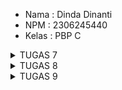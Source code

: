   - Nama : Dinda Dinanti
  - NPM : 2306245440
  - Kelas : PBP C

  <details>
    <summary>TUGAS 7</summary>
   
  **TUGAS INDIVIDU 7**

  **1. Jelaskan apa yang dimaksud dengan stateless widget dan stateful widget, dan jelaskan perbedaan dari keduanya**
   - Stateless Widget:
    Stateless Widget adalah widget yang tidak memiliki status (state) yang dapat diubah setelah widget tersebut dibangun. Artinya, setelah widget ini dibuat, segala konfigurasi yang ada di dalamnya bersifat tetap dan   tidak dapat berubah seiring waktu.  Jadi mereka tidak dapat menyimpan atau merubah data internal mereka sendiri. Ketika data atau kondisi aplikasi berubah, kita harus membuat ulang widget stateless dan     menggantinya dengan widget baru. Hal ini mempengaruhi seluruh widget,tidak hanya satu bagian dari widget tersebut. Stateless widget digunakan untuk komponen yang tidak memerlukan perubahan atau pembaruan berdasarkan data atau input tertentu, seperti teks statis atau ikon.
  
  - Stateful Widget:
    Stateful widget adalah widget yang memiliki status (state) yang dapat diubah selama siklus hidupnya. Widget ini memungkinkan perubahan tampilan berdasarkan interaksi pengguna atau data yang diterima.
    Saat data atau kondisi aplikasi berubah, stateful widget dapat memperbarui tampilan mereka tanpa perlu membuat ulang seluruh widget. Hal ini memungkinkan efisiensi yang lebih baik dalam hal pembaruan tampilan.
  Stateful widget digunakan untuk komponen yang perlu merespons perubahan data atau interaksi pengguna, seperti formulir, daftar item yang dapat di-scroll, atau penghitung.

  **2. Sebutkan widget apa saja yang kamu gunakan pada proyek ini dan jelaskan fungsinya**
  
  - Scaffold
    
    Fungsi: Widget dasar untuk struktur visual aplikasi, menyediakan area untuk AppBar, Drawer, BottomNavigationBar, dan Body.
    
    Penggunaan dalam proyek: Scaffold mengatur tampilan utama halaman dengan judul aplikasi dan konten utama.

  - AppBar
    
    Fungsi: Menyediakan bilah aplikasi di bagian atas layar, berisi judul, ikon, dan tindakan.
    
    Penggunaan dalam proyek: Menampilkan judul "Sunrise Mart" dengan teks berwarna hitam dan latar belakang berwarna krem.

  - Container
    
    Fungsi: Widget fleksibel yang mendukung padding, margin, batas, dan warna latar belakang.
    
    Penggunaan dalam proyek: Memberi warna latar belakang pada halaman dan menambahkan padding pada area tertentu.
    
  - Row
    
    Fungsi: Menampilkan widget secara horizontal dalam satu baris.
    
    Penggunaan dalam proyek: Menyusun tiga InfoCard secara sejajar.
    
  - Column
    
    Fungsi: Menampilkan widget secara vertikal dalam kolom.
    
    Penggunaan dalam proyek: Mengatur elemen-elemen seperti judul, InfoCard, dan grid yang berisi ItemCard.
    
  - SizedBox
    
    Fungsi: Memberikan ukuran tetap pada ruang kosong.
    
    Penggunaan dalam proyek: Memberi jarak vertikal antara elemen-elemen.
    
  - GridView
    
    Fungsi: Menampilkan widget dalam grid dua dimensi, ideal untuk daftar item.
    
    Penggunaan dalam proyek: GridView.count digunakan untuk menampilkan ItemCard dalam bentuk grid dengan 3 kolom.
    
  - Card
    
    Fungsi: Memberikan efek elevasi dan tampilan seperti kartu yang menonjol dari latar belakang.
    
    Penggunaan dalam proyek: Menampilkan InfoCard dengan latar belakang berwarna dan efek elevasi.
    
  - InkWell
    
    Fungsi: Widget yang merespons sentuhan dengan efek ripple.
    
    Penggunaan dalam proyek: Di ItemCard, InkWell memberikan respons ketukan pengguna dengan menampilkan SnackBar.
    
  - Material
    
    Fungsi: Menerapkan prinsip desain material pada widget anaknya.
    
    Penggunaan dalam proyek: Material diterapkan pada ItemCard untuk memberikan efek desain material dan menetapkan warna latar belakang.
    
  - Text
    
    Fungsi: Widget untuk menampilkan teks.
    
    Penggunaan dalam proyek: Menampilkan judul, konten, dan nama item di berbagai tempat dalam aplikasi.
    
  - Icon
    
    Fungsi: Widget untuk menampilkan ikon grafis.
    
    Penggunaan dalam proyek: Di ItemCard, Icon menampilkan ikon sesuai nama item.

  **3. Apa fungsi dari setState()? Jelaskan variabel apa saja yang dapat terdampak dengan fungsi tersebut**
  
   Fungsi `setState()`
  `setState()` adalah metode dalam Flutter yang digunakan untuk memberi tahu framework bahwa ada perubahan pada data yang harus diperbarui dalam tampilan antarmuka pengguna. Dengan memanggil `setState()`, Flutter akan menjadwalkan ulang proses rendering widget, sehingga tampilan dapat mencerminkan perubahan data.
  
  Fungsi Utama
  - **Memperbarui UI**: `setState()` memberitahu Flutter bahwa data dalam state widget telah berubah dan UI perlu diperbarui untuk mencerminkan perubahan tersebut.
  - **Mengelola Status**: Fungsi ini digunakan dalam widget yang memiliki status (stateful widget) untuk mengelola dan memperbarui keadaan internal, seperti variabel yang menyimpan informasi yang ditampilkan di UI.
  
  - Variabel yang Terdampak
  Ketika `setState()` dipanggil, variabel yang dideklarasikan dalam kelas yang mengimplementasikan `State` akan terdampak, terutama yang dideklarasikan sebagai variabel instance. Contoh variabel yang mungkin terpengaruh:
  
  1. **Variabel Instance**: Variabel yang dideklarasikan dalam kelas `State`, menyimpan informasi yang ditampilkan di UI.
     ```dart
     int counter = 0;
  
     void incrementCounter() {
       setState(() {
         counter++; // Mengubah nilai counter
       });
     }
     
  **4. Jelaskan perbedaan antara const dengan final**
  
   -  `final`
        - **Inisialisasi Sekali**: Variabel yang dideklarasikan dengan `final` hanya dapat diinisialisasi satu kali. Setelah diberikan nilai, nilai tersebut tidak dapat diubah.
        - **Waktu Inisialisasi**: Nilai dari variabel `final` dapat ditentukan pada saat runtime, memungkinkan nilai tersebut bergantung pada hasil perhitungan atau input pengguna.
        - **Contoh**:
          ```dart
          final String name = 'Dinda'; // Dapat diinisialisasi
          // name = 'Siti'; // Ini akan menyebabkan error karena name tidak bisa diubah
        
          final currentTime = DateTime.now(); // Dapat diinisialisasi dengan nilai runtime```

  -  `const`
        - **Inisialisasi Konstan**: Variabel yang dideklarasikan dengan `const` hanya dapat diinisialisasi satu kali, tetapi nilainya harus diketahui pada saat kompilasi.
        - **Waktu Inisialisasi**: Nilai dari `const` adalah konstan dan tidak dapat diubah, menjadikannya lebih ketat dibandingkan dengan `final`.
        
        - **Contoh**:
          ```dart
          const int age = 20; // Harus diketahui pada saat kompilasi
          // age = 21; // Ini akan menyebabkan error karena age tidak bisa diubah
          
          const List<String> fruits = ['Apple', 'Banana']; // List konstan

 **5. Jelaskan bagaimana cara kamu mengimplementasikan checklist-checklist di atas**

  ### 1. Membuat Proyek Baru
  - Buat proyek baru bernama **sunrise_mart** dengan perintah:
    ```
    flutter create sunrise_mart
  - Masuk ke direktori proyek dengan:
     ```
     cd sunrise_mart
  - Jalankan proyek pertama kali dengan:
     ```
    flutter run
  - Jalankan proyek tersebut di aplikasi Google Chrome dengan perintah:
    ```
    flutter run -d chrome

  ## 2. Menambahkan File `menu.dart`
  - Buat file baru yang bernama **menu.dart** di dalam folder **lib**.
  - Pindahkan kode untuk halaman utama (**MyHomePage**) dari **main.dart** ke dalam **menu.dart**.
  - Tambahkan import berikut di bagian atas **main.dart**:
    ```
    import 'package:sunrise_mart/menu.dart';

  ## 3. Membuat Tombol “Lihat Daftar Produk", "Tambah Produk", dan "Logout” dengan Ikon dan Teks

  - Tombol "Lihat Daftar Produk", "Tambah Produk", dan "Logout" dibuat sebagai bagian dari halaman utama aplikasi (MyHomePage).
  - Masing-masing tombol disusun dalam bentuk kartu (card) pada GridView agar terlihat rapi dalam tata letak grid.
  - Untuk mendefinisikan tombol-tombol ini, saya menggunakan kelas ItemHomepage, yang menyimpan data nama tombol, ikon, dan warna.

  ## 4. Mengimplementasikan Warna-Warna yang Berbeda untuk Setiap Tombol

- Pada daftar **items** di dalam **MyHomePage**, setiap item memiliki warna yang berbeda untuk membedakan tombol. Berikut kodenya:
    ```
    final List<ItemHomepage> items = [
      ItemHomepage("Lihat Daftar Produk", Icons.local_florist, Colors.orangeAccent.shade100),
      ItemHomepage("Tambah Produk", Icons.add_business, Colors.red.shade900),
      ItemHomepage("Logout", Icons.logout, Colors.lime.shade900),
    ];
- Warna dari masing-masing tombol ini diambil dari item.color dan diterapkan pada latar belakang tombol di dalam ItemCard.

  ## 5. Memunculkan Snackbar dengan Pesan Tertentu Saat Tombol Ditekan

- Setiap tombol di dalam **ItemCard** memiliki metode **onTap** yang memicu **SnackBar** untuk menampilkan pesan.
- Pesan pada **SnackBar** disesuaikan dengan tombol yang ditekan. Misalnya, saat tombol **"Lihat Daftar Produk"** ditekan, pesan yang muncul adalah:
  ```
  onTap: () {
    ScaffoldMessenger.of(context)
      ..hideCurrentSnackBar()
      ..showSnackBar(
        SnackBar(content: Text("Kamu telah menekan tombol ${item.name}!"))
      );
  },
  
</details>

<details>
  <summary>TUGAS 8</summary>
   
  **TUGAS INDIVIDU 8**

## 1. Apa kegunaan const di Flutter? Jelaskan apa keuntungan ketika menggunakan const pada kode Flutter. Kapan sebaiknya kita menggunakan const, dan kapan sebaiknya tidak digunakan?
   
  `const` adalah keyword yang digunakan untuk mendefinisikan objek yang **immutable (tidak dapat diubah)** dan dihitung pada **waktu kompilasi**. Objek yang diberi tanda `const` hanya akan dibuat sekali dan tidak akan berubah selama waktu eksekusi aplikasi. Ini memberikan keuntungan dalam hal optimasi performa dan penggunaan memori.

## Keuntungan Menggunakan `const` di Flutter

### 1. **Optimasi Performa**
   - Menggunakan `const` memungkinkan Flutter untuk **menghindari pembuatan ulang widget** yang sudah ada, sehingga meningkatkan kecepatan aplikasi.
   - Objek yang diberi `const` hanya dibuat satu kali, dan Flutter akan menggunakan instance yang sama setiap kali objek tersebut dibutuhkan.

### 2. **Penghematan Memori**
   - Objek yang dibuat dengan `const` hanya akan ada **satu instance** yang digunakan berulang kali. Ini mengurangi **penggunaan memori** karena Flutter tidak perlu membuat objek baru setiap kali widget dirender.

### 3. **Stabilitas Kode**
   - Kode yang menggunakan `const` lebih **terprediksi** dan lebih sedikit **bug** karena objek yang didefinisikan dengan `const` tidak berubah selama runtime aplikasi.

## Kapan Menggunakan `const`?
1. **Widget yang Tidak Berubah**
   
   Gunakan `const` untuk widget yang tidak akan berubah selama runtime, seperti `Text`, `Icon`, atau widget dengan nilai yang tetap.
      ```dart
      const Text('Hello World');
   
2. **Nilai Konstanta**

    Gunakan `const` untuk nilai yang tetap dan tidak berubah, seperti warna, ukuran, atau teks yang bersifat tetap.
    ```dart
    const Color backgroundColor = Color(0xFFFFF8E1);


3. **Widget Tree yang Stabil**
   
   Gunakan const dalam widget tree yang besar namun tidak memiliki perubahan nilai, untuk meningkatkan performa rendering.
      ```dart
      return const Scaffold(
        appBar: AppBar(
          title: Text('My App'),
        ),
      );

## Kapan Tidak Menggunakan `const`?
1. **Nilai atau State yang Berubah**
Jangan gunakan const pada widget yang bergantung pada nilai yang dapat berubah saat runtime, seperti input pengguna, data yang diambil dari API, atau nilai yang sering berubah.

2. **Pada StatefulWidget**
   Hindari penggunaan const pada widget yang menggunakan StatefulWidget, karena widget tersebut bergantung pada state yang bisa berubah sesuai dengan interaksi pengguna.
      ```dart
          class MyCounter extends StatefulWidget {
            @override
            _MyCounterState createState() => _MyCounterState();
          }

## 2. Jelaskan dan bandingkan penggunaan Column dan Row pada Flutter. Berikan contoh implementasi dari masing-masing layout widget ini!

### 1. **`Column`**
   - **Arah Layout**: Vertikal (atas ke bawah).
   - **Penggunaan**: Digunakan untuk menata widget secara vertikal.
   - **Keuntungan**: Cocok untuk menyusun widget seperti form, daftar, atau elemen-elemen yang saling bertumpuk secara vertikal.
   - **Kekurangan**: Memiliki batasan tinggi (overflow) jika ukuran widget lebih besar dari ruang yang tersedia.

### 2. **`Row`**
   - **Arah Layout**: Horizontal (kiri ke kanan).
   - **Penggunaan**: Digunakan untuk menata widget secara horizontal.
   - **Keuntungan**: Cocok untuk menata elemen seperti tombol atau gambar yang saling berdampingan secara horizontal.
   - **Kekurangan**: Memiliki batasan lebar (overflow) jika ukuran widget lebih besar dari ruang yang tersedia.


## Kapan Menggunakan `Column` dan `Row`?
- **Gunakan `Column`** ketika ingin widget tampil secara vertikal, seperti pada form input atau daftar elemen.
- **Gunakan `Row`** ketika ingin widget tampil secara horizontal, seperti tombol yang diletakkan berdampingan atau gambar yang saling bersebelahan.

## 3. Sebutkan apa saja elemen input yang kamu gunakan pada halaman form yang kamu buat pada tugas kali ini. Apakah terdapat elemen input Flutter lain yang tidak kamu gunakan pada tugas ini? Jelaskan!

Saya menggunakan beberapa elemen input Flutter untuk mengumpulkan informasi produk, yaitu:

- TextFormField untuk Nama: Untuk memasukkan nama produk.
- TextFormField untuk Harga: Untuk memasukkan harga produk dalam format angka.
- TextFormField untuk Deskripsi: Untuk memasukkan deskripsi produk.
- TextFormField untuk Stock: Untuk memasukkan informasi tentang stockproduk.

Selain itu, ada beberapa elemen input Flutter lainnya yang tidak digunakan dalam formulir ini, yaitu:

- DropdownButtonFormField: Untuk memilih nilai dari daftar dropdown.
- CheckboxListTile: Untuk pilihan ya/tidak menggunakan kotak centang.
- RadioListTile: Untuk memilih satu opsi dari beberapa pilihan.
- SwitchListTile: Untuk memilih antara dua status menggunakan toggle switch.
- Slider: Untuk memilih nilai dalam rentang tertentu.
- Date & Time Pickers: Untuk memilih tanggal dan waktu.

## 4. Bagaimana cara kamu mengatur tema (theme) dalam aplikasi Flutter agar aplikasi yang dibuat konsisten? Apakah kamu mengimplementasikan tema pada aplikasi yang kamu buat?

Untuk memastikan konsistensi tema dalam aplikasi Flutter, kita dapat mendefinisikan tema di dalam widget MaterialApp melalui properti theme. Tema yang ditentukan di sini akan diterapkan secara otomatis pada semua widget yang mendukung theming, sehingga menghasilkan tampilan yang seragam di seluruh aplikasi. Dengan menggunakan Theme.of(context), kita dapat mengakses berbagai properti tema yang telah ditetapkan, seperti warna, font, dan gaya lainnya, yang kemudian dapat digunakan pada berbagai widget sesuai kebutuhan.

## 5. Bagaimana cara kamu menangani navigasi dalam aplikasi dengan banyak halaman pada Flutter?

- Navigasi Dasar dengan Navigator.push dan Navigator.pop
Metode ini digunakan untuk navigasi sederhana, seperti berpindah ke halaman baru dan kembali ke halaman sebelumnya. Navigator.push menambahkan halaman baru ke dalam stack navigasi, sementara Navigator.pop mengeluarkan halaman paling atas dari stack, yang memungkinkan pengguna untuk kembali ke halaman sebelumnya.

- Named Routes
Dengan named routes, kita dapat menetapkan nama tertentu untuk setiap rute aplikasi. Ini memungkinkan kita untuk menggunakan nama rute saat melakukan navigasi antarhalaman, yang membuat navigasi lebih rapi dan terstruktur, terutama pada aplikasi dengan banyak halaman.

- Mendefinisikan Routes di dalam MaterialApp
Pada widget MaterialApp, kita bisa mendefinisikan semua rute aplikasi melalui properti routes. Dengan cara ini, setiap halaman memiliki nama yang unik, dan kita dapat menggunakan Navigator.pushNamed untuk menavigasi ke halaman tertentu. Pendekatan ini membantu menjaga navigasi aplikasi tetap terorganisir.

- Nested Navigators
Untuk aplikasi yang lebih kompleks, seperti aplikasi dengan beberapa level navigasi (misalnya, menggunakan tab atau drawer), kita dapat menggunakan nested navigators. Dengan navigasi bertingkat, setiap bagian aplikasi memiliki stack navigasinya sendiri, memungkinkan pengguna untuk berpindah antarhalaman dalam satu bagian tanpa mempengaruhi stack navigasi utama.

## Berikut implementasi dalam pembuatan  Flutter Navigation, Layouts, Forms, and Input Elements

**1. Menambahkan Drawer Menu Untuk Navigasi**
  - Membuat direktori baru bernama widgets di subdirektori lib/.
  - Kemudian, membuat berkas dengan nama left_drawer.dart
  - Tambahkan impor untuk halaman-halaman yang ingin dimasukkan navigasinya ke dalam Drawer Menu
  - Memasukkan routing untuk halaman-halaman yang diimpor Navigator.pop(context); // Menutup drawer Navigator.push( context, MaterialPageRoute( builder: (context) => const ProductEntryFormPage(), ), );
  - Menghias drawer dengan memasukkan drawer header di TODO: Bagian drawer header
  - Memasukka drawer ke halaman yang diinginkan // Masukkan drawer sebagai parameter nilai drawer dari widget Scaffold drawer: const LeftDrawer(),
    
**2. Menambahkan Form dan Elemen Input**
  - Membuat berkas baru pada direktori lib dengan nama productentry_form.dart
  - Menambahkan kerangka dasar untuk membuat halaman form entri
  - Ubah widget Placeholder
  - Membuat struktur dasar halaman form dengan material design ( Siap untuk menampung form fields yang bisa di-scroll, sudah memiliki styling dasar (warna primary untuk app bar dan teks putih), siap untuk ditambahkan drawer)
  - Membuat variabel baru bernama _formKey dengan nilai GlobalKey(); lalu tambahkan _formKey tersebut ke dalam atribut key milik widget Form. Atribut key akan berfungsi sebagai handler dari form state, validasi form, dan penyimpanan form.
  - Mengisi widget Form dengan field. Membuat beberapa variabel untuk menyimpan input dari masing-masing field yang akan dibuat.
  - Membuat form field untuk masing masing field/variable (berisi validasi beserta UI/UX)
  - Buatlah tombol sebagai child selanjutnya dari Column. Bungkus tombol ke dalam widget Padding dan Align. Tombol belum untuk menyimpan data ke database (hanya untuk memunculkan pop-up)
    
**3. Memunculkan Data**
  - Menambahkan fungsi showDialog() pada bagian onPressed() dari potongan kode yang sebelumnya ditambahkan. Lalu memunculkan widget AlertDialog pada fungsi tersebut.
    
**4. Menambahkan Fitur Navigasi pada Tombol​**
  - Buat agar kode yang terletak pada atribut onTap dari InkWell dapat melakukan navigasi ke route lain

</details>

<details>
  <summary>TUGAS 9</summary>
   
  **TUGAS INDIVIDU 9**

  # README

## Penjelasan dan Implementasi Fitur

### 1. Jelaskan mengapa kita perlu membuat model untuk melakukan pengambilan ataupun pengiriman data JSON? Apakah akan terjadi error jika kita tidak membuat model terlebih dahulu?
Membuat model untuk pengambilan atau pengiriman data JSON sangat penting karena:
- **Memberikan Struktur Data**: Model memetakan data JSON ke dalam objek aplikasi yang jelas.
- **Memastikan Format Data**: Memastikan data JSON sesuai dengan struktur yang diharapkan.
- **Memudahkan Validasi dan Debugging**: Meminimalkan risiko error dengan tipe data eksplisit.
- **Meningkatkan Keandalan dan Pemeliharaan**: Kode lebih mudah dipahami dan dikelola.

Tanpa model, kita masih bisa menggunakan `Map` atau `List`, namun kode akan sulit dipahami, rentan terhadap error runtime, dan konsistensinya kurang terjamin.

---

### 2. Jelaskan fungsi dari library http yang sudah kamu implementasikan pada tugas ini 
Library `http` di Flutter digunakan untuk:
- **Mengelola Protokol HTTP**: Memungkinkan aplikasi untuk melakukan permintaan seperti `GET`, `POST`, `PUT`, dan `DELETE`.
- **Komunikasi dengan Server**: Memfasilitasi pengiriman dan penerimaan data dari server.
  
Dalam konteks tugas ini, library `http` digunakan untuk menghubungkan aplikasi Flutter dengan server Django, baik untuk mengambil data maupun mengirim data seperti input formulir.

---

### 3. Jelaskan fungsi dari CookieRequest dan jelaskan mengapa instance CookieRequest perlu untuk dibagikan ke semua komponen di aplikasi Flutter.
`CookieRequest` adalah kelas yang mengelola:
- **Autentikasi Berbasis Cookie**: Memastikan sesi pengguna tetap aktif.
- **Pengelolaan Sesi**: Menyimpan cookie untuk login, logout, dan permintaan lainnya.
- **Kemudahan Akses Global**: Dibagikan melalui `Provider`, memungkinkan semua komponen aplikasi Flutter mengakses sesi pengguna.

Hal ini memastikan operasi autentikasi dan komunikasi dengan server berjalan konsisten di seluruh aplikasi.

---

### 4. Jelaskan mekanisme pengiriman data mulai dari input hingga dapat ditampilkan pada Flutter. 
1. **Input Data**: Pengguna mengisi formulir (misalnya, detail menu: URL gambar, nama, harga, status, deskripsi).
2. **Validasi Data**: Data diverifikasi di sisi aplikasi sebelum dikirim.
3. **Pengiriman ke Server**: Menggunakan HTTP POST melalui `http` atau `pbp_django_auth`, data dikirim dalam format JSON melalui `CookieRequest`.
4. **Pemrosesan oleh Server**: Data diterima oleh Django, diproses, dan disimpan dalam database.
5. **Respons ke Flutter**: Server mengirimkan respons JSON (status dan data).
6. **Tampilkan di UI**: Flutter memproses respons dan memperbarui tampilan, seperti daftar menu yang diperbarui.

---

### 5. Jelaskan mekanisme autentikasi dari login, register, hingga logout. Mulai dari input data akun pada Flutter ke Django hingga selesainya proses autentikasi oleh Django dan tampilnya menu pada Flutter.
#### a. Login
- **Input Data**: Pengguna memasukkan username dan password.
- **Permintaan Verifikasi**: Flutter mengirimkan data ke endpoint Django.
- **Verifikasi Berhasil**: Server mengembalikan cookie sesi yang disimpan di Flutter melalui `CookieRequest`.
  
#### b. Register
- **Input Data**: Pengguna mengisi formulir pendaftaran.
- **Pembuatan Akun Baru**: Data dikirim ke server Django untuk dibuatkan akun.
- **Akun Baru Tersimpan**: Jika valid, akun disimpan di database.

#### c. Logout
- **Permintaan Logout**: Flutter mengirimkan permintaan untuk mengakhiri sesi.
- **Penghapusan Cookie**: Server menghapus cookie sesi, dan status login di Flutter juga dihapus.

---

### 6. Implementasi Checklist Secara Step-by-Step
1. **Membuat Model**:
   - Identifikasi data yang akan dipetakan (misalnya, menu).
   - Buat kelas Dart untuk merepresentasikan data JSON.
   - Tambahkan metode `fromJson` dan `toJson` untuk konversi.

2. **Mengimplementasikan Library `http`**:
   - Tambahkan dependensi `http` di `pubspec.yaml`.
   - Buat fungsi untuk melakukan permintaan HTTP seperti `GET` dan `POST`.
   - Gunakan endpoint Django sebagai tujuan.

3. **Menambahkan `CookieRequest`**:
   - Implementasikan `CookieRequest` untuk mengelola cookie.
   - Integrasikan `CookieRequest` dengan fitur login dan logout.

4. **Mekanisme Pengiriman Data**:
   - Buat form di Flutter untuk menerima input pengguna.
   - Validasi data sebelum mengirim ke server.
   - Kirim data melalui `http` atau `CookieRequest`.

5. **Autentikasi**:
   - Tambahkan logika autentikasi di server Django.
   - Implementasikan UI login dan register di Flutter.
   - Integrasikan dengan Django menggunakan cookie untuk menjaga sesi.

6. **Debugging dan Testing**:
   - Tes setiap langkah menggunakan data dummy.
   - Verifikasi respons server untuk memastikan alur kerja.

7. **Integrasi dengan UI**:
   - Pastikan data yang diterima dari server tampil di UI aplikasi Flutter.
   - Tambahkan error handling untuk memastikan pengalaman pengguna yang baik.



